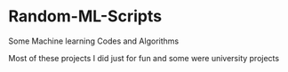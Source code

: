 # Random-ML-Scripts
Some Machine learning Codes and Algorithms

Most of these projects I did just for fun and some were university projects
